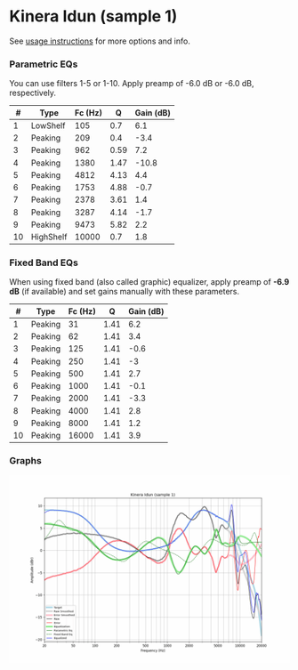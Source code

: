 # Kinera Idun (sample 1)
See [usage instructions](https://github.com/jaakkopasanen/AutoEq#usage) for more options and info.

### Parametric EQs
You can use filters 1-5 or 1-10. Apply preamp of -6.0 dB or -6.0 dB, respectively.

|   # | Type      |   Fc (Hz) |    Q |   Gain (dB) |
|-----|-----------|-----------|------|-------------|
|   1 | LowShelf  |       105 | 0.7  |         6.1 |
|   2 | Peaking   |       209 | 0.4  |        -3.4 |
|   3 | Peaking   |       962 | 0.59 |         7.2 |
|   4 | Peaking   |      1380 | 1.47 |       -10.8 |
|   5 | Peaking   |      4812 | 4.13 |         4.4 |
|   6 | Peaking   |      1753 | 4.88 |        -0.7 |
|   7 | Peaking   |      2378 | 3.61 |         1.4 |
|   8 | Peaking   |      3287 | 4.14 |        -1.7 |
|   9 | Peaking   |      9473 | 5.82 |         2.2 |
|  10 | HighShelf |     10000 | 0.7  |         1.8 |

### Fixed Band EQs
When using fixed band (also called graphic) equalizer, apply preamp of **-6.9 dB** (if available) and set gains manually with these parameters.

|   # | Type    |   Fc (Hz) |    Q |   Gain (dB) |
|-----|---------|-----------|------|-------------|
|   1 | Peaking |        31 | 1.41 |         6.2 |
|   2 | Peaking |        62 | 1.41 |         3.4 |
|   3 | Peaking |       125 | 1.41 |        -0.6 |
|   4 | Peaking |       250 | 1.41 |        -3   |
|   5 | Peaking |       500 | 1.41 |         2.7 |
|   6 | Peaking |      1000 | 1.41 |        -0.1 |
|   7 | Peaking |      2000 | 1.41 |        -3.3 |
|   8 | Peaking |      4000 | 1.41 |         2.8 |
|   9 | Peaking |      8000 | 1.41 |         1.2 |
|  10 | Peaking |     16000 | 1.41 |         3.9 |

### Graphs
![](./Kinera%20Idun%20(sample%201).png)
